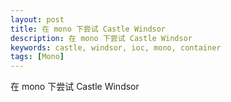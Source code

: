 ```yaml
---
layout: post
title: 在 mono 下尝试 Castle Windsor
description: 在 mono 下尝试 Castle Windsor
keywords: castle, windsor, ioc, mono, container
tags: [Mono]
---
```


在 mono 下尝试 Castle Windsor
